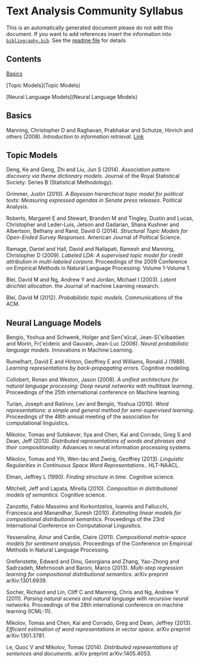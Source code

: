 # Text Analysis Community Syllabus

This is an automatically generated document please do not edit this document. If you want to add references insert the information into [`bibliography.bib`](bibliography.bib). See the [readme file](README.md) for details

## Contents

[Basics](Basics)

[Topic Models](Topic Models)

[Neural Language Models](Neural Language Models)

## <a name="Basics"></a> Basics

Manning, Christopher D and Raghavan, Prabhakar and Schutze, Hinrich and others (2008). *Introduction to information retrieval*. [Link](http://nlp.stanford.edu/IR-book/pdf/irbookonlinereading.pdf)

## <a name="Topic Models"></a> Topic Models

Deng, Ke and Geng, Zhi and Liu, Jun S (2014). *Association pattern discovery via theme dictionary models*. Journal of the Royal Statistical Society: Series B (Statistical Methodology).

Grimmer, Justin (2010). *A Bayesian hierarchical topic model for political texts: Measuring expressed agendas in Senate press releases*. Political Analysis.

Roberts, Margaret E and Stewart, Brandon M and Tingley, Dustin and Lucas, Christopher and Leder-Luis, Jetson and Gadarian, Shana Kushner and Albertson, Bethany and Rand, David G (2014). *Structural Topic Models for Open-Ended Survey Responses*. American Journal of Political Science.

Ramage, Daniel and Hall, David and Nallapati, Ramesh and Manning, Christopher D (2009). *Labeled LDA: A supervised topic model for credit attribution in multi-labeled corpora*. Proceedings of the 2009 Conference on Empirical Methods in Natural Language Processing: Volume 1-Volume 1.

Blei, David M and Ng, Andrew Y and Jordan, Michael I (2003). *Latent dirichlet allocation*. the Journal of machine Learning research.

Blei, David M (2012). *Probabilistic topic models*. Communications of the ACM.

## <a name="Neural Language Models"></a> Neural Language Models

Bengio, Yoshua and Schwenk, Holger and Sen{\'e}cal, Jean-S{\'e}bastien and Morin, Fr{\'e}deric and Gauvain, Jean-Luc (2006). *Neural probabilistic language models*. Innovations in Machine Learning.

Rumelhart, David E and Hinton, Geoffrey E and Williams, Ronald J (1988). *Learning representations by back-propagating errors*. Cognitive modeling.

Collobert, Ronan and Weston, Jason (2008). *A unified architecture for natural language processing: Deep neural networks with multitask learning*. Proceedings of the 25th international conference on Machine learning.

Turian, Joseph and Ratinov, Lev and Bengio, Yoshua (2010). *Word representations: a simple and general method for semi-supervised learning*. Proceedings of the 48th annual meeting of the association for computational linguistics.

Mikolov, Tomas and Sutskever, Ilya and Chen, Kai and Corrado, Greg S and Dean, Jeff (2013). *Distributed representations of words and phrases and their compositionality*. Advances in neural information processing systems.

Mikolov, Tomas and Yih, Wen-tau and Zweig, Geoffrey (2013). *Linguistic Regularities in Continuous Space Word Representations.*. HLT-NAACL.

Elman, Jeffrey L (1990). *Finding structure in time*. Cognitive science.

Mitchell, Jeff and Lapata, Mirella (2010). *Composition in distributional models of semantics*. Cognitive science.

Zanzotto, Fabio Massimo and Korkontzelos, Ioannis and Fallucchi, Francesca and Manandhar, Suresh (2010). *Estimating linear models for compositional distributional semantics*. Proceedings of the 23rd International Conference on Computational Linguistics.

Yessenalina, Ainur and Cardie, Claire (2011). *Compositional matrix-space models for sentiment analysis*. Proceedings of the Conference on Empirical Methods in Natural Language Processing.

Grefenstette, Edward and Dinu, Georgiana and Zhang, Yao-Zhong and Sadrzadeh, Mehrnoosh and Baroni, Marco (2013). *Multi-step regression learning for compositional distributional semantics*. arXiv preprint arXiv:1301.6939.

Socher, Richard and Lin, Cliff C and Manning, Chris and Ng, Andrew Y (2011). *Parsing natural scenes and natural language with recursive neural networks*. Proceedings of the 28th international conference on machine learning (ICML-11).

Mikolov, Tomas and Chen, Kai and Corrado, Greg and Dean, Jeffrey (2013). *Efficient estimation of word representations in vector space*. arXiv preprint arXiv:1301.3781.

Le, Quoc V and Mikolov, Tomas (2014). *Distributed representations of sentences and documents*. arXiv preprint arXiv:1405.4053.

